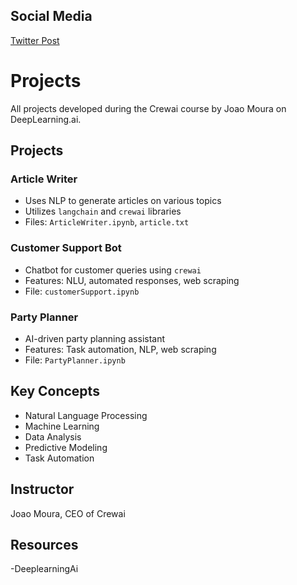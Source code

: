 ## Social Media
[Twitter Post](https://x.com/_siddharth11_/status/1811319522139508867)

# Projects 

All projects developed during the Crewai course by Joao Moura on DeepLearning.ai.

## Projects

### Article Writer
- Uses NLP to generate articles on various topics
- Utilizes `langchain` and `crewai` libraries
- Files: `ArticleWriter.ipynb`, `article.txt`

### Customer Support Bot
- Chatbot for customer queries using `crewai`
- Features: NLU, automated responses, web scraping
- File: `customerSupport.ipynb`

### Party Planner
- AI-driven party planning assistant
- Features: Task automation, NLP, web scraping
- File: `PartyPlanner.ipynb`

## Key Concepts
- Natural Language Processing
- Machine Learning
- Data Analysis
- Predictive Modeling
- Task Automation

## Instructor
Joao Moura, CEO of Crewai

## Resources
-DeeplearningAi

